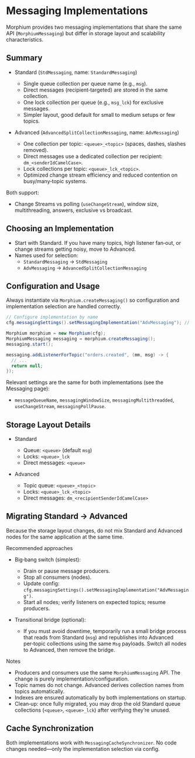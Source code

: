 # Messaging Implementations

Morphium provides two messaging implementations that share the same API (`MorphiumMessaging`) but differ in storage layout and scalability characteristics.

## Summary

- Standard (`StdMessaging`, name: `StandardMessaging`)
  - Single queue collection per queue name (e.g., `msg`).
  - Direct messages (recipient‑targeted) are stored in the same collection.
  - One lock collection per queue (e.g., `msg_lck`) for exclusive messages.
  - Simpler layout, good default for small to medium setups or few topics.

- Advanced (`AdvancedSplitCollectionMessaging`, name: `AdvMessaging`)
  - One collection per topic: `<queue>_<topic>` (spaces, dashes, slashes removed).
  - Direct messages use a dedicated collection per recipient: `dm_<senderIdCamelCase>`.
  - Lock collections per topic: `<queue>_lck_<topic>`.
  - Optimized change stream efficiency and reduced contention on busy/many‑topic systems.

Both support:
- Change Streams vs polling (`useChangeStream`), window size, multithreading, answers, exclusive vs broadcast.

## Choosing an Implementation

- Start with Standard. If you have many topics, high listener fan‑out, or change streams getting noisy, move to Advanced.
- Names used for selection:
  - `StandardMessaging` → `StdMessaging`
  - `AdvMessaging` → `AdvancedSplitCollectionMessaging`

## Configuration and Usage

Always instantiate via `Morphium.createMessaging()` so configuration and implementation selection are handled correctly.

```java
// Configure implementation by name
cfg.messagingSettings().setMessagingImplementation("AdvMessaging"); // or "StandardMessaging" (default)

Morphium morphium = new Morphium(cfg);
MorphiumMessaging messaging = morphium.createMessaging();
messaging.start();

messaging.addListenerForTopic("orders.created", (mm, msg) -> {
  // ...
  return null;
});
```

Relevant settings are the same for both implementations (see the Messaging page):
- `messageQueueName`, `messagingWindowSize`, `messagingMultithreadded`, `useChangeStream`, `messagingPollPause`.

## Storage Layout Details

- Standard
  - Queue: `<queue>` (default `msg`)
  - Locks: `<queue>_lck`
  - Direct messages: `<queue>`

- Advanced
  - Topic queue: `<queue>_<topic>`
  - Locks: `<queue>_lck_<topic>`
  - Direct messages: `dm_<recipientSenderIdCamelCase>`

## Migrating Standard → Advanced

Because the storage layout changes, do not mix Standard and Advanced nodes for the same application at the same time.

Recommended approaches
- Big‑bang switch (simplest):
  - Drain or pause message producers.
  - Stop all consumers (nodes).
  - Update config: `cfg.messagingSettings().setMessagingImplementation("AdvMessaging")`.
  - Start all nodes; verify listeners on expected topics; resume producers.

- Transitional bridge (optional):
  - If you must avoid downtime, temporarily run a small bridge process that reads from Standard (`msg`) and republishes into Advanced per‑topic collections using the same `Msg` payloads. Switch all nodes to Advanced, then remove the bridge.

Notes
- Producers and consumers use the same `MorphiumMessaging` API. The change is purely implementation/configuration.
- Topic names do not change. Advanced derives collection names from topics automatically.
- Indexes are ensured automatically by both implementations on startup.
- Clean‑up: once fully migrated, you may drop the old Standard queue collections (`<queue>`, `<queue>_lck`) after verifying they’re unused.

## Cache Synchronization

Both implementations work with `MessagingCacheSynchronizer`. No code changes needed—only the implementation selection via config.

